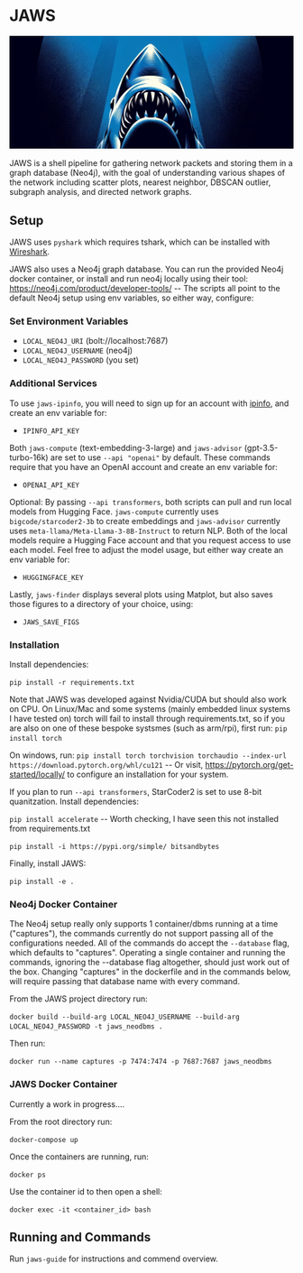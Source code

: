 # JAWS
![hehe](/assets/cover.jpg)

JAWS is a shell pipeline for gathering network packets and storing them in a graph database (Neo4j), with the goal of understanding various shapes of the network including scatter plots, nearest neighbor, DBSCAN outlier, subgraph analysis, and directed network graphs.


## Setup

JAWS uses `pyshark` which requires tshark, which can be installed with [Wireshark](https://www.wireshark.org/).

JAWS also uses a Neo4j graph database. You can run the provided Neo4j docker container, or install and run neo4j locally using their tool: https://neo4j.com/product/developer-tools/ -- The scripts all point to the default Neo4j setup using env variables, so either way, configure:

### Set Environment Variables

- `LOCAL_NEO4J_URI` (bolt://localhost:7687)
- `LOCAL_NEO4J_USERNAME` (neo4j)
- `LOCAL_NEO4J_PASSWORD` (you set)


### Additional Services

To use `jaws-ipinfo`, you will need to sign up for an account with [ipinfo](https://ipinfo.io/), and create an env variable for:

- `IPINFO_API_KEY`


Both `jaws-compute` (text-embedding-3-large) and `jaws-advisor` (gpt-3.5-turbo-16k) are set to use `--api "openai"` by default. These commands require that you have an OpenAI account and create an env variable for: 

- `OPENAI_API_KEY`


Optional: By passing `--api transformers`, both scripts can pull and run local models from Hugging Face. `jaws-compute` currently uses `bigcode/starcoder2-3b` to create embeddings and `jaws-advisor` currently uses `meta-llama/Meta-Llama-3-8B-Instruct` to return NLP. Both of the local models require a Hugging Face account and that you request access to use each model. Feel free to adjust the model usage, but either way create an env variable for:

- `HUGGINGFACE_KEY`


Lastly, `jaws-finder` displays several plots using Matplot, but also saves those figures to a directory of your choice, using:

- `JAWS_SAVE_FIGS`


### Installation

Install dependencies:

`pip install -r requirements.txt`


Note that JAWS was developed against Nvidia/CUDA but should also work on CPU. On Linux/Mac and some systems (mainly embedded linux systems I have tested on) torch will fail to install through requirements.txt, so if you are also on one of these bespoke systsmes (such as arm/rpi), first run: `pip install torch`

On windows, run: `pip install torch torchvision torchaudio --index-url https://download.pytorch.org/whl/cu121` -- Or visit, https://pytorch.org/get-started/locally/ to configure an installation for your system.


If you plan to run `--api transformers`, StarCoder2 is set to use 8-bit quanitzation. Install dependencies:

`pip install accelerate` -- Worth checking, I have seen this not installed from requirements.txt

`pip install -i https://pypi.org/simple/ bitsandbytes`


Finally, install JAWS:

`pip install -e .`


### Neo4j Docker Container

The Neo4j setup really only supports 1 container/dbms running at a time ("captures"), the commands currently do not support passing all of the configurations needed. All of the commands do accept the `--database` flag, which defaults to "captures". Operating a single container and running the commands, ignoring the --database flag altogether, should just work out of the box. Changing "captures" in the dockerfile and in the commands below, will require passing that database name with every command.

From the JAWS project directory run: 

`docker build --build-arg LOCAL_NEO4J_USERNAME --build-arg LOCAL_NEO4J_PASSWORD -t jaws_neodbms .` 


Then run: 

`docker run --name captures -p 7474:7474 -p 7687:7687 jaws_neodbms`


### JAWS Docker Container

Currently a work in progress....

From the root directory run:

`docker-compose up`

Once the containers are running, run:

`docker ps`

Use the container id to then open a shell:

`docker exec -it <container_id> bash`


## Running and Commands

Run `jaws-guide` for instructions and commend overview.
